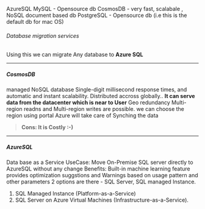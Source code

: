 AzureSQL
MySQL - Opensource db
CosmosDB - very fast, scalabale , NoSQL document based db
PostgreSQL - Opensource db (i.e this is the default db for mac OS)

###### Database  migration services
Using this we can migrate Any database to **Azure SQL**

---
##### CosmosDB
managed NoSQL database
Single-digit millisecond response times, and automatic and instant scalability.
Distributed accross globally.. **It can serve data from the datacenter which is near to User**
Geo redundancy
Multi-region readns and Multi-region writes are possible. we can choose the region using portal
Azure will take care of Synching the data
>**Cons: It is Costly :-)**

---


##### AzureSQL
Data base as a Service
UseCase: Move On-Premise SQL server directly to AzureSQL without any change
Benefits: Built-in machine learning feature provides optimization suggstions and Warnings based on usage pattern and other parameters
2 options are there - SQL Server, SQL managed Instance.
1. SQL Managed Instance (Platform-as-a-Service)
2. SQL Server on Azure Virtual Machines (Infrastructure-as-a-Service).
